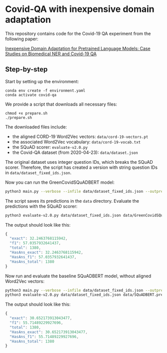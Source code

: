 # Covid-QA with inexpensive domain adaptation

This repository contains code for the Covid-19 QA experiment from the following paper:

[Inexpensive Domain Adaptation for Pretrained Language Models: Case Studies on Biomedical NER and Covid-19 QA](https://arxiv.org/abs/2004.03354)

## Step-by-step

Start by setting up the environment:
```console
conda env create -f environment.yaml
conda activate covid-qa
```

We provide a script that downloads all necessary files:
```console
chmod +x prepare.sh
./prepare.sh
```

The downloaded files include:
* the aligned CORD-19 Word2Vec vectors: `data/cord-19-vectors.pt`
* the associated Word2Vec vocabulary: `data/cord-19-vocab.txt`
* the SQuAD scorer: `evaluate-v2.0.py`
* the Covid-QA dataset (from 2020-04-23): `data/dataset.json`

The original dataset uses integer question IDs, which breaks the SQuAD scorer.
Therefore, the script has created a version with string question IDs in `data/dataset_fixed_ids.json`.

Now you can run the GreenCovidSQuADBERT model:
```bash
python3 main.py --verbose --infile data/dataset_fixed_ids.json --outprefix data/GreenCovidSQuADBERT --embeddingprefix data/cord-19
```

The script saves its predictions in the `data` directory.
Evaluate the predictions with the SQuAD scorer:
```bash
python3 evaluate-v2.0.py data/dataset_fixed_ids.json data/GreenCovidSQuADBERT.predictions.json
```

The output should look like this:
```javascript
{
  "exact": 32.2463768115942,
  "f1": 57.0357932641437,
  "total": 1380,
  "HasAns_exact": 32.2463768115942,
  "HasAns_f1": 57.0357932641437,
  "HasAns_total": 1380
}
```

Now run and evaluate the baseline SQuADBERT model, without aligned Word2Vec vectors:
```bash
python3 main.py --verbose --infile data/dataset_fixed_ids.json --outprefix data/SQuADBERT
python3 evaluate-v2.0.py data/dataset_fixed_ids.json data/SQuADBERT.predictions.json
```

The output should look like this:
```javascript
{
  "exact": 30.652173913043477,
  "f1": 55.71489229927696,
  "total": 1380,
  "HasAns_exact": 30.652173913043477,
  "HasAns_f1": 55.71489229927696,
  "HasAns_total": 1380
}
```
